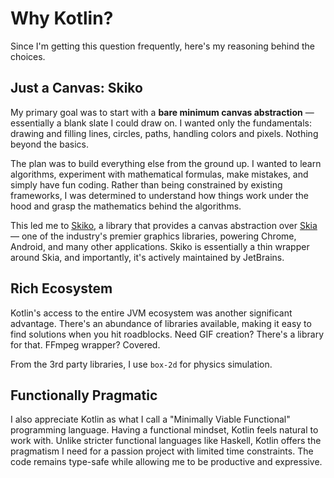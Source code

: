 # Why Kotlin?

Since I'm getting this question frequently, here's my reasoning behind the choices.

## Just a Canvas: Skiko

My primary goal was to start with a **bare minimum canvas abstraction** — essentially a blank slate I could draw on. I
wanted only the fundamentals: drawing and filling lines, circles, paths, handling colors and pixels. Nothing beyond the
basics.

The plan was to build everything else from the ground up. I wanted to learn algorithms, experiment with mathematical
formulas, make mistakes, and simply have fun coding. Rather than being constrained by existing frameworks, I was
determined to understand how things work under the hood and grasp the mathematics behind the algorithms.

This led me to [Skiko](https://github.com/JetBrains/skiko), a library that provides a canvas abstraction
over [Skia](https://skia.org) — one of the industry's premier graphics libraries, powering Chrome, Android, and many
other applications. Skiko is essentially a thin wrapper around Skia, and importantly, it's actively maintained by
JetBrains.

## Rich Ecosystem

Kotlin's access to the entire JVM ecosystem was another significant advantage. There's an abundance of libraries
available, making it easy to find solutions when you hit roadblocks. Need GIF creation? There's a library for that.
FFmpeg wrapper? Covered.

From the 3rd party libraries, I use `box-2d` for physics simulation.

## Functionally Pragmatic

I also appreciate Kotlin as what I call a "Minimally Viable Functional" programming language. Having a functional
mindset, Kotlin feels natural to work with. Unlike stricter functional languages like Haskell, Kotlin offers the
pragmatism I need for a passion project with limited time constraints. The code remains type-safe while allowing me to
be productive and expressive.
